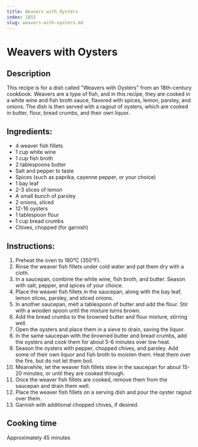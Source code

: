 ```yaml
---
title: Weavers with Oysters
index: 1851
slug: weavers-with-oysters.md
---
```


# Weavers with Oysters

## Description
This recipe is for a dish called "Weavers with Oysters" from an 18th-century cookbook. Weavers are a type of fish, and in this recipe, they are cooked in a white wine and fish broth sauce, flavored with spices, lemon, parsley, and onions. The dish is then served with a ragout of oysters, which are cooked in butter, flour, bread crumbs, and their own liquor. 

## Ingredients:
- 4 weaver fish fillets
- 1 cup white wine
- 1 cup fish broth
- 2 tablespoons butter
- Salt and pepper to taste
- Spices (such as paprika, cayenne pepper, or your choice)
- 1 bay leaf
- 2-3 slices of lemon
- A small bunch of parsley
- 2 onions, sliced
- 12-16 oysters
- 1 tablespoon flour
- 1 cup bread crumbs
- Chives, chopped (for garnish)

## Instructions:
1. Preheat the oven to 180°C (350°F).
2. Rinse the weaver fish fillets under cold water and pat them dry with a cloth.
3. In a saucepan, combine the white wine, fish broth, and butter. Season with salt, pepper, and spices of your choice.
4. Place the weaver fish fillets in the saucepan, along with the bay leaf, lemon slices, parsley, and sliced onions.
5. In another saucepan, melt a tablespoon of butter and add the flour. Stir with a wooden spoon until the mixture turns brown.
6. Add the bread crumbs to the browned butter and flour mixture, stirring well.
7. Open the oysters and place them in a sieve to drain, saving the liquor.
8. In the same saucepan with the browned butter and bread crumbs, add the oysters and cook them for about 5-6 minutes over low heat.
9. Season the oysters with pepper, chopped chives, and parsley. Add some of their own liquor and fish broth to moisten them. Heat them over the fire, but do not let them boil.
10. Meanwhile, let the weaver fish fillets stew in the saucepan for about 15-20 minutes, or until they are cooked through.
11. Once the weaver fish fillets are cooked, remove them from the saucepan and drain them well.
12. Place the weaver fish fillets on a serving dish and pour the oyster ragout over them.
13. Garnish with additional chopped chives, if desired.

## Cooking time
Approximately 45 minutes